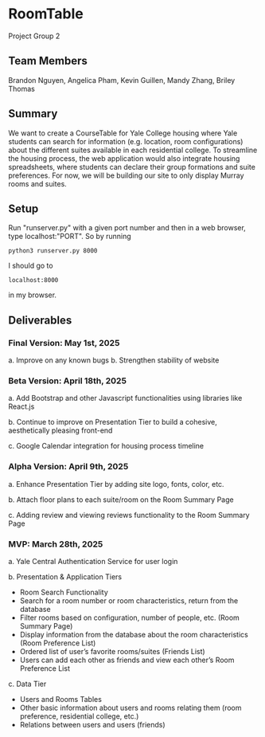 # RoomTable

Project Group 2

## Team Members
Brandon Nguyen, Angelica Pham, Kevin Guillen, Mandy Zhang, Briley Thomas

## Summary 
We want to create a CourseTable for Yale College housing where Yale students can
search for information (e.g. location, room configurations) about the different suites available in
each residential college. To streamline the housing process, the web application would also integrate
housing spreadsheets, where students can declare their group formations and suite preferences. For
now, we will be building our site to only display Murray rooms and suites.

## Setup

Run "runserver.py" with a given port number and then in a web browser, type localhost:"PORT".
So by running 
```
python3 runserver.py 8000
```
I should go to 
```
localhost:8000
```
in my browser.

## Deliverables

### Final Version: May 1st, 2025
a. Improve on any known bugs
b. Strengthen stability of website

### Beta Version: April 18th, 2025
a. Add Bootstrap and other Javascript functionalities using libraries like React.js

b. Continue to improve on Presentation Tier to build a cohesive, aesthetically pleasing
front-end

c. Google Calendar integration for housing process timeline
### Alpha Version: April 9th, 2025
a. Enhance Presentation Tier by adding site logo, fonts, color, etc.

b. Attach floor plans to each suite/room on the Room Summary Page

c. Adding review and viewing reviews functionality to the Room Summary Page

### MVP: March 28th, 2025
a. Yale Central Authentication Service for user login

b. Presentation & Application Tiers
- Room Search Functionality
- Search for a room number or room characteristics, return from the
database
- Filter rooms based on configuration, number of people, etc. (Room Summary Page)
- Display information from the database about the room characteristics (Room Preference List)
- Ordered list of user’s favorite rooms/suites (Friends List)
- Users can add each other as friends and view each other’s Room
Preference List

c. Data Tier
- Users and Rooms Tables
- Other basic information about users and rooms relating them (room
preference, residential college, etc.)
- Relations between users and users (friends)
